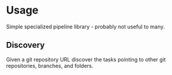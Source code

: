 # Usage

Simple specialized pipeline library - probably not useful to many.

## Discovery

Given a git repository URL discover the tasks pointing to other git repositories, branches, and folders.
